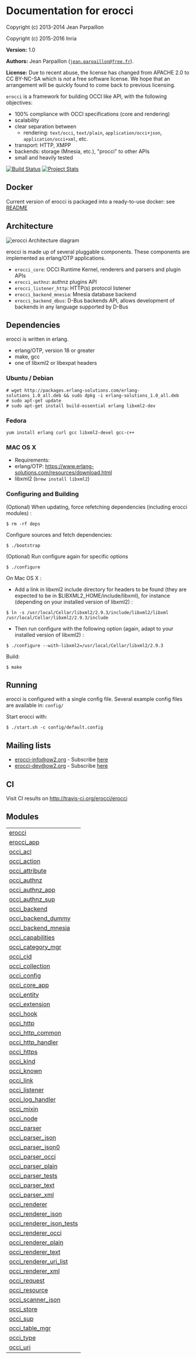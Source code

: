 

# Documentation for erocci #

Copyright (c) 2013-2014 Jean Parpaillon

Copyright (c) 2015-2016 Inria

__Version:__ 1.0

__Authors:__ Jean Parpaillon ([`jean.parpaillon@free.fr`](mailto:jean.parpaillon@free.fr)).

__License:__ Due to recent abuse, the license has changed from APACHE
2.0 to CC BY-NC-SA which is _not_ a free software license. We hope
that an arrangement will be quickly found to come back to previous
licensing.

`erocci` is a framework for building OCCI like API, with the following objectives:
* 100% compliance with OCCI specifications (core and rendering)
* scalability
* clear separation between 
  * rendering: `text/occi`, `text/plain`, `application/occi+json`, `application/occi+xml`, etc.
* transport: HTTP, XMPP
* backends: storage (Mnesia, etc.), "procci" to other APIs
* small and heavily tested

[![Build Status](https://travis-ci.org/erocci/erocci.svg?branch=master)](https://travis-ci.org/erocci/erocci) [![Project Stats](https://www.openhub.net/p/erocci/widgets/project_thin_badge.gif)](https://www.openhub.net/p/erocci)

## Docker

Current version of erocci is packaged into a ready-to-use docker: see
[README](tools/docker/README.md)

## Architecture

![erocci Architecture diagram](https://raw.github.com/erocci/erocci/master/doc/erocci.png)

erocci is made up of several pluggable components. These components
are implemented as erlang/OTP applications.

* `erocci_core`: OCCI Runtime Kernel, renderers and parsers and plugin APIs
* `erocci_authnz`:  authnz plugins API
* `erocci_listener_http`: HTTP(s) protocol listener
* `erocci_backend_mnesia`: Mnesia database backend
* `erocci_backend_dbus`: D-Bus backends API, allows development of
backends in any language supported by D-Bus

## Dependencies

erocci is written in erlang.

* erlang/OTP, version 18 or greater
* make, gcc
* one of libxml2 or libexpat headers

### Ubuntu / Debian

```
# wget http://packages.erlang-solutions.com/erlang-solutions_1.0_all.deb && sudo dpkg -i erlang-solutions_1.0_all.deb
# sudo apt-get update
# sudo apt-get install build-essential erlang libxml2-dev
```

### Fedora

```
yum install erlang curl gcc libxml2-devel gcc-c++
```

### MAC OS X

* Requirements:
 * erlang/OTP: https://www.erlang-solutions.com/resources/download.html
 * libxml2 (```brew install libxml2```)

### Configuring and Building

(Optional) When updating, force refetching dependencies (including erocci modules) :

```
$ rm -rf deps
```

Configure sources and fetch dependencies:

```
$ ./bootstrap
```
(Optional) Run configure again for specific options

```
$ ./configure
```

On Mac OS X :
* Add a link in libxml2 include directory for headers to be found (they are expected to be in $LIBXML2_HOME/include/libxml), 
for instance (depending on your installed version of libxml2) :

```
$ ln -s /usr/local/Cellar/libxml2/2.9.3/include/libxml2/libxml /usr/local/Cellar/libxml2/2.9.3/include
```

* Then run configure with the following option (again, adapt to your installed version of libxml2) :

```
$ ./configure --with-libxml2=/usr/local/Cellar/libxml2/2.9.3
```

Build:

```
$ make
```

## Running

erocci is configured with a single config file. Several example config
files are available in: `config/`

Start erocci with:

```
$ ./start.sh -c config/default.config
```

## Mailing lists

* [erocci-info@ow2.org](mailto:erocci-info@ow2.org) - Subscribe [here](http://forge.ow2.org/mail/?group_id=429)
* [erocci-dev@ow2.org](mailto:erocci-dev@ow2.org) - Subscribe [here](http://forge.ow2.org/mail/?group_id=429)

## CI

Visit CI results on http://travis-ci.org/erocci/erocci


## Modules ##


<table width="100%" border="0" summary="list of modules">
<tr><td><a href="http://github.com/erocci/erocci/blob/master/doc/erocci.md" class="module">erocci</a></td></tr>
<tr><td><a href="http://github.com/erocci/erocci/blob/master/doc/erocci_app.md" class="module">erocci_app</a></td></tr>
<tr><td><a href="http://github.com/erocci/erocci/blob/master/doc/occi_acl.md" class="module">occi_acl</a></td></tr>
<tr><td><a href="http://github.com/erocci/erocci/blob/master/doc/occi_action.md" class="module">occi_action</a></td></tr>
<tr><td><a href="http://github.com/erocci/erocci/blob/master/doc/occi_attribute.md" class="module">occi_attribute</a></td></tr>
<tr><td><a href="http://github.com/erocci/erocci/blob/master/doc/occi_authnz.md" class="module">occi_authnz</a></td></tr>
<tr><td><a href="http://github.com/erocci/erocci/blob/master/doc/occi_authnz_app.md" class="module">occi_authnz_app</a></td></tr>
<tr><td><a href="http://github.com/erocci/erocci/blob/master/doc/occi_authnz_sup.md" class="module">occi_authnz_sup</a></td></tr>
<tr><td><a href="http://github.com/erocci/erocci/blob/master/doc/occi_backend.md" class="module">occi_backend</a></td></tr>
<tr><td><a href="http://github.com/erocci/erocci/blob/master/doc/occi_backend_dummy.md" class="module">occi_backend_dummy</a></td></tr>
<tr><td><a href="http://github.com/erocci/erocci/blob/master/doc/occi_backend_mnesia.md" class="module">occi_backend_mnesia</a></td></tr>
<tr><td><a href="http://github.com/erocci/erocci/blob/master/doc/occi_capabilities.md" class="module">occi_capabilities</a></td></tr>
<tr><td><a href="http://github.com/erocci/erocci/blob/master/doc/occi_category_mgr.md" class="module">occi_category_mgr</a></td></tr>
<tr><td><a href="http://github.com/erocci/erocci/blob/master/doc/occi_cid.md" class="module">occi_cid</a></td></tr>
<tr><td><a href="http://github.com/erocci/erocci/blob/master/doc/occi_collection.md" class="module">occi_collection</a></td></tr>
<tr><td><a href="http://github.com/erocci/erocci/blob/master/doc/occi_config.md" class="module">occi_config</a></td></tr>
<tr><td><a href="http://github.com/erocci/erocci/blob/master/doc/occi_core_app.md" class="module">occi_core_app</a></td></tr>
<tr><td><a href="http://github.com/erocci/erocci/blob/master/doc/occi_entity.md" class="module">occi_entity</a></td></tr>
<tr><td><a href="http://github.com/erocci/erocci/blob/master/doc/occi_extension.md" class="module">occi_extension</a></td></tr>
<tr><td><a href="http://github.com/erocci/erocci/blob/master/doc/occi_hook.md" class="module">occi_hook</a></td></tr>
<tr><td><a href="http://github.com/erocci/erocci/blob/master/doc/occi_http.md" class="module">occi_http</a></td></tr>
<tr><td><a href="http://github.com/erocci/erocci/blob/master/doc/occi_http_common.md" class="module">occi_http_common</a></td></tr>
<tr><td><a href="http://github.com/erocci/erocci/blob/master/doc/occi_http_handler.md" class="module">occi_http_handler</a></td></tr>
<tr><td><a href="http://github.com/erocci/erocci/blob/master/doc/occi_https.md" class="module">occi_https</a></td></tr>
<tr><td><a href="http://github.com/erocci/erocci/blob/master/doc/occi_kind.md" class="module">occi_kind</a></td></tr>
<tr><td><a href="http://github.com/erocci/erocci/blob/master/doc/occi_known.md" class="module">occi_known</a></td></tr>
<tr><td><a href="http://github.com/erocci/erocci/blob/master/doc/occi_link.md" class="module">occi_link</a></td></tr>
<tr><td><a href="http://github.com/erocci/erocci/blob/master/doc/occi_listener.md" class="module">occi_listener</a></td></tr>
<tr><td><a href="http://github.com/erocci/erocci/blob/master/doc/occi_log_handler.md" class="module">occi_log_handler</a></td></tr>
<tr><td><a href="http://github.com/erocci/erocci/blob/master/doc/occi_mixin.md" class="module">occi_mixin</a></td></tr>
<tr><td><a href="http://github.com/erocci/erocci/blob/master/doc/occi_node.md" class="module">occi_node</a></td></tr>
<tr><td><a href="http://github.com/erocci/erocci/blob/master/doc/occi_parser.md" class="module">occi_parser</a></td></tr>
<tr><td><a href="http://github.com/erocci/erocci/blob/master/doc/occi_parser_json.md" class="module">occi_parser_json</a></td></tr>
<tr><td><a href="http://github.com/erocci/erocci/blob/master/doc/occi_parser_json0.md" class="module">occi_parser_json0</a></td></tr>
<tr><td><a href="http://github.com/erocci/erocci/blob/master/doc/occi_parser_occi.md" class="module">occi_parser_occi</a></td></tr>
<tr><td><a href="http://github.com/erocci/erocci/blob/master/doc/occi_parser_plain.md" class="module">occi_parser_plain</a></td></tr>
<tr><td><a href="http://github.com/erocci/erocci/blob/master/doc/occi_parser_tests.md" class="module">occi_parser_tests</a></td></tr>
<tr><td><a href="http://github.com/erocci/erocci/blob/master/doc/occi_parser_text.md" class="module">occi_parser_text</a></td></tr>
<tr><td><a href="http://github.com/erocci/erocci/blob/master/doc/occi_parser_xml.md" class="module">occi_parser_xml</a></td></tr>
<tr><td><a href="http://github.com/erocci/erocci/blob/master/doc/occi_renderer.md" class="module">occi_renderer</a></td></tr>
<tr><td><a href="http://github.com/erocci/erocci/blob/master/doc/occi_renderer_json.md" class="module">occi_renderer_json</a></td></tr>
<tr><td><a href="http://github.com/erocci/erocci/blob/master/doc/occi_renderer_json_tests.md" class="module">occi_renderer_json_tests</a></td></tr>
<tr><td><a href="http://github.com/erocci/erocci/blob/master/doc/occi_renderer_occi.md" class="module">occi_renderer_occi</a></td></tr>
<tr><td><a href="http://github.com/erocci/erocci/blob/master/doc/occi_renderer_plain.md" class="module">occi_renderer_plain</a></td></tr>
<tr><td><a href="http://github.com/erocci/erocci/blob/master/doc/occi_renderer_text.md" class="module">occi_renderer_text</a></td></tr>
<tr><td><a href="http://github.com/erocci/erocci/blob/master/doc/occi_renderer_uri_list.md" class="module">occi_renderer_uri_list</a></td></tr>
<tr><td><a href="http://github.com/erocci/erocci/blob/master/doc/occi_renderer_xml.md" class="module">occi_renderer_xml</a></td></tr>
<tr><td><a href="http://github.com/erocci/erocci/blob/master/doc/occi_request.md" class="module">occi_request</a></td></tr>
<tr><td><a href="http://github.com/erocci/erocci/blob/master/doc/occi_resource.md" class="module">occi_resource</a></td></tr>
<tr><td><a href="http://github.com/erocci/erocci/blob/master/doc/occi_scanner_json.md" class="module">occi_scanner_json</a></td></tr>
<tr><td><a href="http://github.com/erocci/erocci/blob/master/doc/occi_store.md" class="module">occi_store</a></td></tr>
<tr><td><a href="http://github.com/erocci/erocci/blob/master/doc/occi_sup.md" class="module">occi_sup</a></td></tr>
<tr><td><a href="http://github.com/erocci/erocci/blob/master/doc/occi_table_mgr.md" class="module">occi_table_mgr</a></td></tr>
<tr><td><a href="http://github.com/erocci/erocci/blob/master/doc/occi_type.md" class="module">occi_type</a></td></tr>
<tr><td><a href="http://github.com/erocci/erocci/blob/master/doc/occi_uri.md" class="module">occi_uri</a></td></tr></table>

